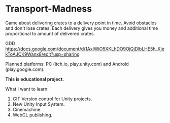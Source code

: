 # Transport-Madness
Game about delivering crates to a delivery point in time. Avoid obstacles and don't lose crates. Each delivery gives you money and additional time proportional to amount of delivered crates.

GDD https://docs.google.com/document/d/1AxIWiO5XKLhDO9OjQjDlbLHE5h_KjekToAJCK9Wanx8/edit?usp=sharing

Planned platforms: PC (itch.io, play.unity.com) and Android (play.google.com).

**This is educational project.**

What I want to learn: 
1. GIT Version control for Unity projects.
2. New Unity Input System.
3. Cinemachine.
4. WebGL publishing.
